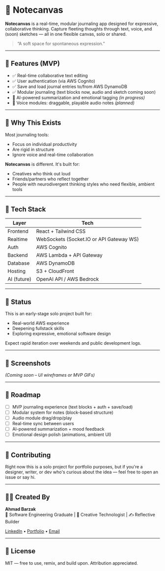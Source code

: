 # 📝 Notecanvas

**Notecanvas** is a real-time, modular journaling app designed for expressive, collaborative thinking. Capture fleeting thoughts through text, voice, and (soon) sketches — all in one flexible canvas, solo or shared.

> “A soft space for spontaneous expression.”

---

## 🚀 Features (MVP)

- ✅ Real-time collaborative text editing
- ✅ User authentication (via AWS Cognito)
- ✅ Save and load journal entries to/from AWS DynamoDB
- ✅ Modular journaling (text blocks now, audio and sketch coming soon)
- 🚧 AI-powered summarization and emotional tagging *(in progress)*
- 🚧 Voice modules: draggable, playable audio notes *(planned)*

---

## 🧠 Why This Exists

Most journaling tools:
- Focus on individual productivity
- Are rigid in structure
- Ignore voice and real-time collaboration

**Notecanvas** is different. It's built for:
- Creatives who think out loud
- Friends/partners who reflect together
- People with neurodivergent thinking styles who need flexible, ambient tools

---

## 📐 Tech Stack

| Layer       | Tech                      |
|-------------|---------------------------|
| Frontend    | React + Tailwind CSS      |
| Realtime    | WebSockets (Socket.IO or API Gateway WS) |
| Auth        | AWS Cognito               |
| Backend     | AWS Lambda + API Gateway  |
| Database    | AWS DynamoDB              |
| Hosting     | S3 + CloudFront           |
| AI (future) | OpenAI API / AWS Bedrock  |

---

## 🌱 Status

This is an early-stage solo project built for:
- Real-world AWS experience
- Deepening fullstack skills
- Exploring expressive, emotional software design

Expect rapid iteration over weekends and public development logs.

---

## 📸 Screenshots

*(Coming soon – UI wireframes or MVP GIFs)*

---

## 📌 Roadmap

- [ ] MVP journaling experience (text blocks + auth + save/load)
- [ ] Modular system for notes (block-based structure)
- [ ] Audio module drag/drop/play
- [ ] Real-time sync between users
- [ ] AI-powered summarization + mood feedback
- [ ] Emotional design polish (animations, ambient UI)

---

## 🙌 Contributing

Right now this is a solo project for portfolio purposes, but if you're a designer, writer, or dev who's curious about the idea — feel free to open an issue or say hi.

---

## 🧑‍💻 Created By

**Ahmad Barzak**  
🧠 Software Engineering Graduate | 🎨 Creative Technologist | ✍️ Reflective Builder 

[LinkedIn](#) • [Portfolio](#) • [Email](#)

---

## 💬 License

MIT — free to use, remix, and build upon. Attribution appreciated.
